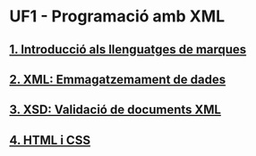 # UF1 - Programació amb XML

## [1. Introducció als llenguatges de marques](01-intro-lleng-marques.md)
## [2. XML: Emmagatzemament de dades](02-xml.md) 
## [3. XSD: Validació de documents XML](03-xsd.md) 
## [4. HTML i CSS](04-html-css.md)